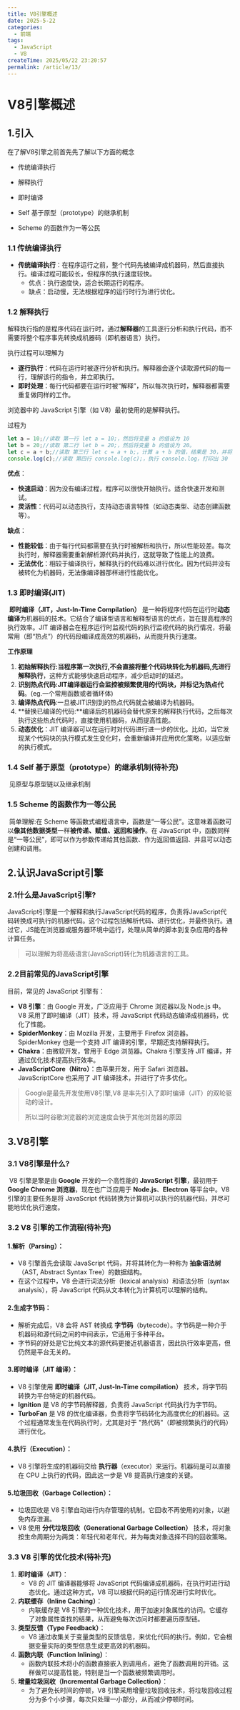 ```yaml
---
title: V8引擎概述
date: 2025-5-22
categories:
  - 前端
tags:
  - JavaScript
  - V8
createTime: 2025/05/22 23:20:57
permalink: /article/13/
---
```

# V8引擎概述

## 1.引入

在了解V8引擎之前首先先了解以下方面的概念

- 传统编译执行

- 解释执行
- 即时编译
-  Self 基于原型（prototype）的继承机制
- Scheme 的函数作为一等公民

### 1.1 传统编译执行

- **传统编译执行**：在程序运行之前，整个代码先被编译成机器码，然后直接执行。编译过程可能较长，但程序的执行速度较快。
  - 优点：执行速度快，适合长期运行的程序。
  - 缺点：启动慢，无法根据程序的运行时行为进行优化。

### 1.2 解释执行

​	解释执行指的是程序代码在运行时，通过**解释器**的工具逐行分析和执行代码，而不需要将整个程序事先转换成机器码（即机器语言）执行。

执行过程可以理解为

- **逐行执行**：代码在运行时被逐行分析和执行。解释器会逐个读取源代码的每一行，理解该行的指令，并立即执行。
- **即时处理**：每行代码都要在运行时被“解释”，所以每次执行时，解释器都需要重复做同样的工作。

浏览器中的 JavaScript 引擎（如 V8）最初使用的是解释执行。

过程为

```js
let a = 10;//读取 第一行 let a = 10;，然后将变量 a 的值设为 10
let b = 20;//读取 第二行 let b = 20;，然后将变量 b 的值设为 20。
let c = a + b;//读取 第三行 let c = a + b;，计算 a + b 的值，结果是 30，并将其赋值给 c
console.log(c);//读取 第四行 console.log(c);，执行 console.log，打印出 30
```

**优点**：

- **快速启动**：因为没有编译过程，程序可以很快开始执行。适合快速开发和测试。
- **灵活性**：代码可以动态执行，支持动态语言特性（如动态类型、动态创建函数等）。

**缺点**：

- **性能较低**：由于每行代码都需要在执行时被解析和执行，所以性能较差。每次执行时，解释器需要重新解析源代码并执行，这就导致了性能上的浪费。
- **无法优化**：相较于编译执行，解释执行的代码难以进行优化。因为代码并没有被转化为机器码，无法像编译器那样进行性能优化。



### 1.3 即时编译(JIT)

​	**即时编译（JIT，Just-In-Time Compilation）** 是一种将程序代码在运行时**动态编译**为机器码的技术。它结合了编译型语言和解释型语言的优点，旨在提高程序的执行效率。JIT 编译器会在程序运行时监视代码的执行监视代码的执行情况，将最常用（即“热点”）的代码段编译成高效的机器码，从而提升执行速度。

**工作原理**

1. **初始解释执行:**当程序第一次执行,不会直接将整个代码块转化为机器码,先进行**解释执行**，这种方式能够快速启动程序，减少启动时的延迟。
2. **识别热点代码:**JIT编译器运行会监控被频繁使用的代码块，并标记为**热点代码**。(eg.一个常用函数或者循环体)
3. **编译热点代码**:一旦被JIT识别到的热点代码就会被编译为机器码。
4. **替换已编译的代码:**编译后的机器码会替代原来的解释执行代码，之后每次执行这些热点代码时，直接使用机器码，从而提高性能。
5. **动态优化**：JIT 编译器可以在运行时对代码进行进一步的优化。比如，当它发现某个代码块的执行模式发生变化时，会重新编译并应用优化策略，以适应新的执行模式。



### 1.4 Self 基于原型（prototype）的继承机制(待补充)

​	见原型与原型链以及继承机制



### 1.5 Scheme 的函数作为一等公民

​	简单理解:在 Scheme 等函数式编程语言中，函数是“一等公民”。这意味着函数可以**像其他数据类型**一样**被传递、赋值、返回和操作**。在 JavaScript 中，函数同样是“一等公民”，即可以作为参数传递给其他函数、作为返回值返回、并且可以动态创建和调用。



## 2.认识JavaScript引擎

### 2.1什么是JavaScript引擎?

​	JavaScript引擎是一个解释和执行JavaScript代码的程序，负责将JavaScript代码转换成可执行的机器代码。这个过程包括解析代码、进行优化，并最终执行。通过它，JS能在浏览器或服务器环境中运行，处理从简单的脚本到复杂应用的各种计算任务。

> 可以理解为将高级语言(JavaScript)转化为机器语言的工具。

### 2.2目前常见的JavaScript引擎

目前，常见的 JavaScript 引擎有：

- **V8 引擎**：由 Google 开发，广泛应用于 Chrome 浏览器以及 Node.js 中。V8 采用了即时编译（JIT）技术，将 JavaScript 代码动态编译成机器码，优化了性能。
- **SpiderMonkey**：由 Mozilla 开发，主要用于 Firefox 浏览器。SpiderMonkey 也是一个支持 JIT 编译的引擎，早期还支持解释执行。
- **Chakra**：由微软开发，曾用于 Edge 浏览器。Chakra 引擎支持 JIT 编译，并通过优化技术提高执行效率。
- **JavaScriptCore（Nitro）**：由苹果开发，用于 Safari 浏览器。JavaScriptCore 也采用了 JIT 编译技术，并进行了许多优化。

> Google是最先开发使用V8引擎,V8 是率先引入了即时编译（JIT）的双轮驱动的设计。
>
> 所以当时谷歌浏览器的浏览速度会快于其他浏览器的原因

## 3.V8引擎

### 3.1 V8引擎是什么?

​	V8 引擎是擎是由 **Google** 开发的一个高性能的 **JavaScript 引擎**，最初用于 **Google Chrome 浏览器**，现在也广泛应用于 **Node.js**、**Electron** 等平台中。V8 引擎的主要任务是将 JavaScript 代码转换为计算机可以执行的机器代码，并尽可能地优化执行速度。

### 3.2 V8 引擎的工作流程(待补充)

#### 1.**解析（Parsing）**：

- V8 引擎首先会读取 JavaScript 代码，并将其转化为一种称为 **抽象语法树**（AST, Abstract Syntax Tree）的数据结构。
- 在这个过程中，V8 会进行词法分析（lexical analysis）和语法分析（syntax analysis），将 JavaScript 代码从文本转化为计算机可以理解的结构。

#### 2.**生成字节码**：

- 解析完成后，V8 会将 AST 转换成 **字节码**（bytecode）。字节码是一种介于机器码和源代码之间的中间表示，它适用于多种平台。
- 字节码的好处是它比纯文本的源代码更接近机器语言，因此执行效率更高，但仍然是平台无关的。

#### 3.**即时编译（JIT 编译）**：

- V8 引擎使用 **即时编译（JIT, Just-In-Time compilation）** 技术，将字节码转换为平台特定的机器代码。
- **Ignition** 是 V8 的字节码解释器，负责将 JavaScript 代码执行为字节码。
- **TurboFan** 是 V8 的优化编译器，负责将字节码转化为高度优化的机器码。这个过程通常发生在代码执行时，尤其是对于 "热代码"（即被频繁执行的代码）进行优化。

#### 4.**执行（Execution）**：

- V8 引擎将生成的机器码交给 **执行器**（executor）来运行。机器码是可以直接在 CPU 上执行的代码，因此这一步是 V8 提高执行速度的关键。

#### 5.**垃圾回收（Garbage Collection）**：

- 垃圾回收是 V8 引擎自动进行内存管理的机制。它回收不再使用的对象，以避免内存泄漏。
- V8 使用 **分代垃圾回收（Generational Garbage Collection）** 技术，将对象按生命周期分为两类：年轻代和老年代，并为每类对象选择不同的回收策略。

### 3.3 V8 引擎的优化技术(待补充)

1. **即时编译（JIT）**：
   - V8 的 JIT 编译器能够将 JavaScript 代码编译成机器码，在执行时进行动态优化。通过这种方式，V8 可以根据代码的运行情况进行实时优化。
2. **内联缓存（Inline Caching）**：
   - 内联缓存是 V8 引擎的一种优化技术，用于加速对象属性的访问。它缓存了对象属性查找的结果，从而避免每次访问时都要遍历原型链。
3. **类型反馈（Type Feedback）**：
   - V8 通过收集关于变量类型的反馈信息，来优化代码的执行。例如，它会根据变量实际的类型信息生成更高效的机器码。
4. **函数内联（Function Inlining）**：
   - 函数内联技术将小的函数直接嵌入到调用点，避免了函数调用的开销。这样做可以提高性能，特别是当一个函数被频繁调用时。
5. **增量垃圾回收（Incremental Garbage Collection）**：
   - 为了避免长时间的停顿，V8 引擎采用增量垃圾回收技术，将垃圾回收过程分为多个小步骤，每次只处理一小部分，从而减少停顿时间。



